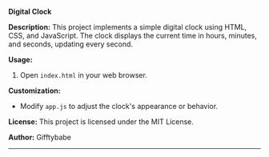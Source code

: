 **Digital Clock**

**Description:**
This project implements a simple digital clock using HTML, CSS, and JavaScript. The clock displays the current time in hours, minutes, and seconds, updating every second.

**Usage:**
1. Open `index.html` in your web browser.

**Customization:**
- Modify `app.js` to adjust the clock's appearance or behavior.

**License:**
This project is licensed under the MIT License.

**Author:**
Gifftybabe

--- 
